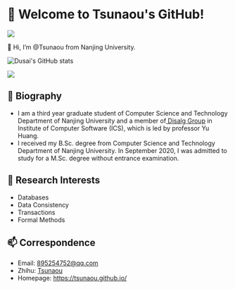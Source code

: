 # 🌱 Welcome to Tsunaou's GitHub!

![](https://visitor-badge.glitch.me/badge?page_id=Tsunaou.readme)

👋 Hi, I’m @Tsunaou from Nanjing University.

![Dusai's GitHub stats](https://github-readme-stats.vercel.app/api?username=Tsunaou)

<div align="left">
    <img  src="https://github-readme-stats.vercel.app/api/top-langs/?username=Tsunaou&layout=compact" />
</div>

## 👀 Biography
- I am a third year graduate student of Computer Science and Technology Department of Nanjing University and a member of[ Disalg Group](https://github.com/Disalg-ICS-NJU/disalg-nju) in Institute of Computer Software (ICS), which is led by professor Yu Huang.
- I received my B.Sc. degree from Computer Science and Technology Department of Nanjing University. In September 2020, I was admitted to study for a M.Sc. degree without entrance examination.

## 💞️ Research Interests
- Databases
- Data Consistency
- Transactions
- Formal Methods

## 📫 Correspondence
- Email: 895254752@qq.com
- Zhihu: [Tsunaou](https://www.zhihu.com/people/ou-yang-hong-rong)
- Homepage: https://tsunaou.github.io/

<!---
Tsunaou/Tsunaou is a ✨ special ✨ repository because its `README.md` (this file) appears on your GitHub profile.
You can click the Preview link to take a look at your changes.
--->
